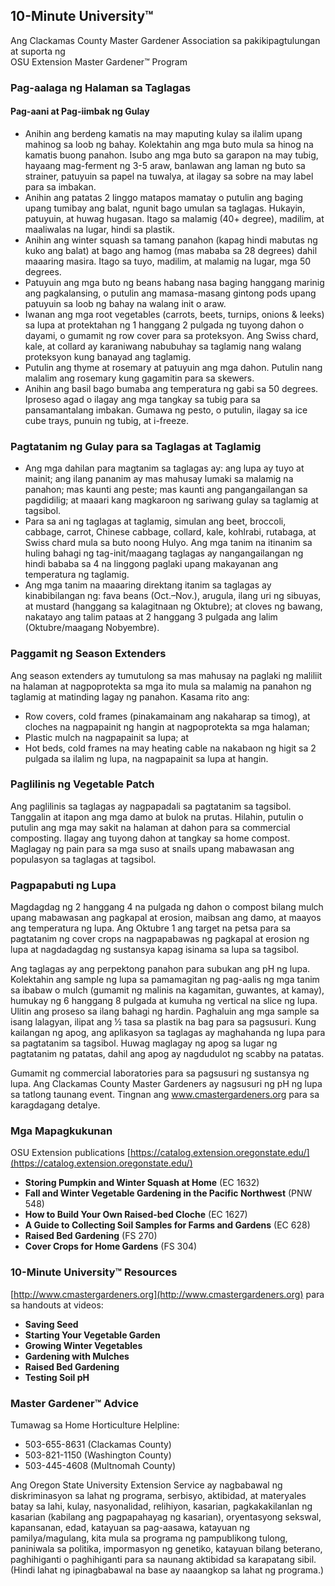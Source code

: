 ## 10-Minute University™  
Ang Clackamas County Master Gardener Association sa pakikipagtulungan at suporta ng  
OSU Extension Master Gardener™ Program  

### Pag-aalaga ng Halaman sa Taglagas  
#### Pag-aani at Pag-iimbak ng Gulay  
- Anihin ang berdeng kamatis na may maputing kulay sa ilalim upang mahinog sa loob ng bahay. Kolektahin ang mga buto mula sa hinog na kamatis buong panahon. Isubo ang mga buto sa garapon na may tubig, hayaang mag-ferment ng 3-5 araw, banlawan ang laman ng buto sa strainer, patuyuin sa papel na tuwalya, at ilagay sa sobre na may label para sa imbakan.  
- Anihin ang patatas 2 linggo matapos mamatay o putulin ang baging upang tumibay ang balat, ngunit bago umulan sa taglagas. Hukayin, patuyuin, at huwag hugasan. Itago sa malamig (40+ degree), madilim, at maaliwalas na lugar, hindi sa plastik.  
- Anihin ang winter squash sa tamang panahon (kapag hindi mabutas ng kuko ang balat) at bago ang hamog (mas mababa sa 28 degrees) dahil maaaring masira. Itago sa tuyo, madilim, at malamig na lugar, mga 50 degrees.  
- Patuyuin ang mga buto ng beans habang nasa baging hanggang marinig ang pagkalansing, o putulin ang mamasa-masang gintong pods upang patuyuin sa loob ng bahay na walang init o araw.  
- Iwanan ang mga root vegetables (carrots, beets, turnips, onions & leeks) sa lupa at protektahan ng 1 hanggang 2 pulgada ng tuyong dahon o dayami, o gumamit ng row cover para sa proteksyon. Ang Swiss chard, kale, at collard ay karaniwang nabubuhay sa taglamig nang walang proteksyon kung banayad ang taglamig.  
- Putulin ang thyme at rosemary at patuyuin ang mga dahon. Putulin nang malalim ang rosemary kung gagamitin para sa skewers.  
- Anihin ang basil bago bumaba ang temperatura ng gabi sa 50 degrees. Iproseso agad o ilagay ang mga tangkay sa tubig para sa pansamantalang imbakan. Gumawa ng pesto, o putulin, ilagay sa ice cube trays, punuin ng tubig, at i-freeze.  

### Pagtatanim ng Gulay para sa Taglagas at Taglamig  
- Ang mga dahilan para magtanim sa taglagas ay: ang lupa ay tuyo at mainit; ang ilang pananim ay mas mahusay lumaki sa malamig na panahon; mas kaunti ang peste; mas kaunti ang pangangailangan sa pagdidilig; at maaari kang magkaroon ng sariwang gulay sa taglamig at tagsibol.  
- Para sa ani ng taglagas at taglamig, simulan ang beet, broccoli, cabbage, carrot, Chinese cabbage, collard, kale, kohlrabi, rutabaga, at Swiss chard mula sa buto noong Hulyo. Ang mga tanim na itinanim sa huling bahagi ng tag-init/maagang taglagas ay nangangailangan ng hindi bababa sa 4 na linggong paglaki upang makayanan ang temperatura ng taglamig.  
- Ang mga tanim na maaaring direktang itanim sa taglagas ay kinabibilangan ng: fava beans (Oct.–Nov.), arugula, ilang uri ng sibuyas, at mustard (hanggang sa kalagitnaan ng Oktubre); at cloves ng bawang, nakatayo ang talim pataas at 2 hanggang 3 pulgada ang lalim (Oktubre/maagang Nobyembre).  

### Paggamit ng Season Extenders  
Ang season extenders ay tumutulong sa mas mahusay na paglaki ng maliliit na halaman at nagpoprotekta sa mga ito mula sa malamig na panahon ng taglamig at matinding lagay ng panahon. Kasama rito ang:  
- Row covers, cold frames (pinakamainam ang nakaharap sa timog), at cloches na nagpapainit ng hangin at nagpoprotekta sa mga halaman;  
- Plastic mulch na nagpapainit sa lupa; at  
- Hot beds, cold frames na may heating cable na nakabaon ng higit sa 2 pulgada sa ilalim ng lupa, na nagpapainit sa lupa at hangin.  

### Paglilinis ng Vegetable Patch  
Ang paglilinis sa taglagas ay nagpapadali sa pagtatanim sa tagsibol. Tanggalin at itapon ang mga damo at bulok na prutas. Hilahin, putulin o putulin ang mga may sakit na halaman at dahon para sa commercial composting. Ilagay ang tuyong dahon at tangkay sa home compost. Maglagay ng pain para sa mga suso at snails upang mabawasan ang populasyon sa taglagas at tagsibol.  

### Pagpapabuti ng Lupa  
Magdagdag ng 2 hanggang 4 na pulgada ng dahon o compost bilang mulch upang mabawasan ang pagkapal at erosion, maibsan ang damo, at maayos ang temperatura ng lupa. Ang Oktubre 1 ang target na petsa para sa pagtatanim ng cover crops na nagpapabawas ng pagkapal at erosion ng lupa at nagdadagdag ng sustansya kapag isinama sa lupa sa tagsibol.  

Ang taglagas ay ang perpektong panahon para subukan ang pH ng lupa. Kolektahin ang sample ng lupa sa pamamagitan ng pag-aalis ng mga tanim sa ibabaw o mulch (gumamit ng malinis na kagamitan, guwantes, at kamay), humukay ng 6 hanggang 8 pulgada at kumuha ng vertical na slice ng lupa. Ulitin ang proseso sa ilang bahagi ng hardin. Paghaluin ang mga sample sa isang lalagyan, ilipat ang ½ tasa sa plastik na bag para sa pagsusuri. Kung kailangan ng apog, ang aplikasyon sa taglagas ay maghahanda ng lupa para sa pagtatanim sa tagsibol. Huwag maglagay ng apog sa lugar ng pagtatanim ng patatas, dahil ang apog ay nagdudulot ng scabby na patatas.  

Gumamit ng commercial laboratories para sa pagsusuri ng sustansya ng lupa. Ang Clackamas County Master Gardeners ay nagsusuri ng pH ng lupa sa tatlong taunang event. Tingnan ang www.cmastergardeners.org para sa karagdagang detalye.  

### Mga Mapagkukunan  
OSU Extension publications [https://catalog.extension.oregonstate.edu/](https://catalog.extension.oregonstate.edu/)  
- **Storing Pumpkin and Winter Squash at Home** (EC 1632)  
- **Fall and Winter Vegetable Gardening in the Pacific Northwest** (PNW 548)  
- **How to Build Your Own Raised-bed Cloche** (EC 1627)  
- **A Guide to Collecting Soil Samples for Farms and Gardens** (EC 628)  
- **Raised Bed Gardening** (FS 270)  
- **Cover Crops for Home Gardens** (FS 304)  

### 10-Minute University™ Resources  
[http://www.cmastergardeners.org](http://www.cmastergardeners.org) para sa handouts at videos:  
- **Saving Seed**  
- **Starting Your Vegetable Garden**  
- **Growing Winter Vegetables**  
- **Gardening with Mulches**  
- **Raised Bed Gardening**  
- **Testing Soil pH**  

### Master Gardener™ Advice  
Tumawag sa Home Horticulture Helpline:  
- 503-655-8631 (Clackamas County)  
- 503-821-1150 (Washington County)  
- 503-445-4608 (Multnomah County)  

Ang Oregon State University Extension Service ay nagbabawal ng diskriminasyon sa lahat ng programa, serbisyo, aktibidad, at materyales batay sa lahi, kulay, nasyonalidad, relihiyon, kasarian, pagkakakilanlan ng kasarian (kabilang ang pagpapahayag ng kasarian), oryentasyong sekswal, kapansanan, edad, katayuan sa pag-aasawa, katayuan ng pamilya/magulang, kita mula sa programa ng pampublikong tulong, paniniwala sa politika, impormasyon ng genetiko, katayuan bilang beterano, paghihiganti o paghihiganti para sa naunang aktibidad sa karapatang sibil. (Hindi lahat ng ipinagbabawal na base ay naaangkop sa lahat ng programa.)